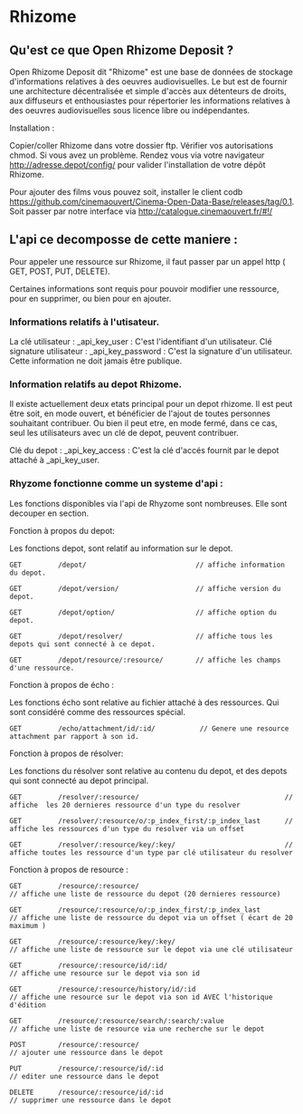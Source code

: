# Rhizome

Qu'est ce que Open Rhizome Deposit ? 
---------------------

Open Rhizome Deposit dit "Rhizome" est une base de données de stockage d'informations relatives à des oeuvres audiovisuelles. Le but est de fournir une architecture décentralisée et simple d'accès aux détenteurs de droits, aux diffuseurs et enthousiastes pour répertorier les informations relatives à des oeuvres audiovisuelles sous licence libre ou indépendantes.

Installation :

Copier/coller Rhizome dans votre dossier ftp. Vérifier vos autorisations chmod. Si vous avez un problème.
Rendez vous via votre navigateur http://adresse.depot/config/ pour valider l'installation de votre dépôt Rhizome.

Pour ajouter des films vous pouvez soit, installer le client codb https://github.com/cinemaouvert/Cinema-Open-Data-Base/releases/tag/0.1. Soit passer par notre interface via http://catalogue.cinemaouvert.fr/#!/


L'api ce decomposse de cette maniere :
---------------------

Pour appeler une ressource sur Rhizome, il faut passer par un appel http ( GET, POST, PUT, DELETE).

Certaines informations sont requis pour pouvoir modifier une ressource, pour en supprimer, ou bien pour en ajouter.

### Informations relatifs à l'utisateur.
La clé utilisateur : _api_key_user : C'est l'identifiant d'un utilisateur.
Clé signature utilisateur : _api_key_password : C'est la signature d'un utilisateur. Cette information ne doit jamais être publique.

### Information relatifs au depot Rhizome.
Il existe actuellement deux etats principal pour un depot rhizome. 
Il est peut être soit, en mode ouvert, et bénéficier de l'ajout de toutes personnes souhaitant contribuer.
Ou bien il peut etre, en mode fermé, dans ce cas, seul les utilisateurs avec un clé de depot, peuvent contribuer.

Clé du depot : _api_key_access : C'est la clé d'accés fournit par le depot attaché à _api_key_user.


### Rhyzome fonctionne comme un systeme d'api :

Les fonctions disponibles via l'api de Rhyzome sont nombreuses. Elle sont decouper en section.


Fonction à propos du depot:

Les fonctions depot, sont relatif au information sur le depot.

```
GET			/depot/                           // affiche information du depot.

GET			/depot/version/                   // affiche version du depot.

GET			/depot/option/                    // affiche option du depot.

GET			/depot/resolver/                  // affiche tous les depots qui sont connecté à ce depot.

GET			/depot/resource/:resource/        // affiche les champs d'une ressource.
```


Fonction à propos de écho :

Les fonctions écho sont relative au fichier attaché à des ressources. Qui sont considéré comme des ressources spécial.

```
GET			/echo/attachment/id/:id/           // Genere une resource attachment par rapport à son id.
```

Fonction à propos de résolver:

Les fonctions du résolver sont relative au contenu du depot, et des depots qui sont connecté au depot principal.

```
GET			/resolver/:resource/									// affiche  les 20 dernieres ressource d'un type du resolver

GET			/resolver/:resource/o/:p_index_first/:p_index_last		// affiche les ressources d'un type du resolver via un offset

GET			/resolver/:resource/key/:key/							// affiche toutes les ressource d'un type par clé utilisateur du resolver
```

Fonction à propos de resource :

```
GET			/resource/:resource/             		 			   	  	// affiche une liste de ressource du depot (20 dernieres ressource)

GET			/resource/:resource/o/:p_index_first/:p_index_last       	// affiche une liste de ressource du depot via un offset ( écart de 20 maximum )

GET			/resource/:resource/key/:key/       	 			        // affiche une liste de ressource sur le depot via une clé utilisateur

GET			/resource/:resource/id/:id/             			  	    // affiche une resource sur le depot via son id

GET			/resource/:resource/history/id/:id          	            // affiche une resource sur le depot via son id AVEC l'historique d'édition

GET			/resource/:resource/search/:search/:value                   // affiche une liste de resource via une recherche sur le depot

POST		/resource/:resource/             		 			   	  	// ajouter une ressource dans le depot

PUT			/resource/:resource/id/:id              		 	   	  	// editer une ressource dans le depot

DELETE		/resource/:resource/id/:id              		 	  	  	// supprimer une ressource dans le depot
```